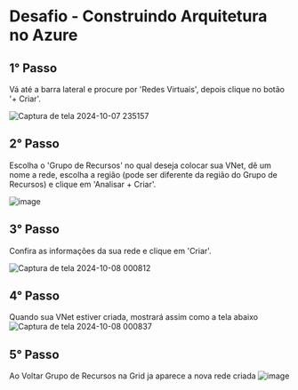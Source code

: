 # Desafio - Construindo Arquitetura no Azure

## 1° Passo

Vá até a barra lateral e procure por 'Redes Virtuais', depois clique no botão '+ Criar'.

![Captura de tela 2024-10-07 235157](https://github.com/user-attachments/assets/4e24d089-7935-4b3d-bd9c-45c4375f5567)

## 2° Passo 

Escolha o 'Grupo de Recursos' no qual deseja colocar sua VNet, dê um nome a rede, escolha a região (pode ser diferente da região do Grupo de Recursos) e clique em 'Analisar + Criar'. 

![image](https://github.com/user-attachments/assets/f6a91cef-389c-4a4b-a972-5322627f705a)

## 3° Passo
Confira as informações da sua rede e clique em 'Criar'. 

![Captura de tela 2024-10-08 000812](https://github.com/user-attachments/assets/f5baa8ca-c2db-4282-9f30-7e4754f06c28)

## 4° Passo
Quando sua VNet estiver criada, mostrará assim como a tela abaixo
![Captura de tela 2024-10-08 000837](https://github.com/user-attachments/assets/48ffae45-158b-4341-b4ae-88b4da8296e2)

## 5° Passo
Ao Voltar Grupo de Recursos na Grid ja aparece a nova rede criada
![image](https://github.com/user-attachments/assets/f90f4eda-c440-4449-b719-c51969b6e4e9)
